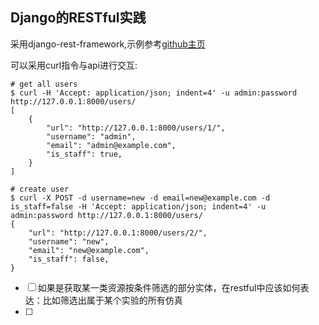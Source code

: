 ## Django的RESTful实践

采用django-rest-framework,示例参考[github主页](https://github.com/encode/django-rest-framework/tree/master)

可以采用curl指令与api进行交互:

```shell
# get all users
$ curl -H 'Accept: application/json; indent=4' -u admin:password http://127.0.0.1:8000/users/
[
    {
        "url": "http://127.0.0.1:8000/users/1/",
        "username": "admin",
        "email": "admin@example.com",
        "is_staff": true,
    }
]

# create user
$ curl -X POST -d username=new -d email=new@example.com -d is_staff=false -H 'Accept: application/json; indent=4' -u admin:password http://127.0.0.1:8000/users/
{
    "url": "http://127.0.0.1:8000/users/2/",
    "username": "new",
    "email": "new@example.com",
    "is_staff": false,
}

```



- [ ] 如果是获取某一类资源按条件筛选的部分实体，在restful中应该如何表达：比如筛选出属于某个实验的所有仿真
- [ ] 

